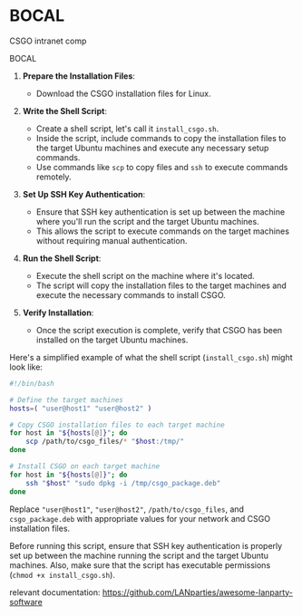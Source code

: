 # BOCAL
CSGO intranet comp


BOCAL

1. **Prepare the Installation Files**:
   - Download the CSGO installation files for Linux.

2. **Write the Shell Script**:
   - Create a shell script, let's call it `install_csgo.sh`.
   - Inside the script, include commands to copy the installation files to the target Ubuntu machines and execute any necessary setup commands.
   - Use commands like `scp` to copy files and `ssh` to execute commands remotely.

3. **Set Up SSH Key Authentication**:
   - Ensure that SSH key authentication is set up between the machine where you'll run the script and the target Ubuntu machines.
   - This allows the script to execute commands on the target machines without requiring manual authentication.

4. **Run the Shell Script**:
   - Execute the shell script on the machine where it's located.
   - The script will copy the installation files to the target machines and execute the necessary commands to install CSGO.

5. **Verify Installation**:
   - Once the script execution is complete, verify that CSGO has been installed on the target Ubuntu machines.

Here's a simplified example of what the shell script (`install_csgo.sh`) might look like:

```bash
#!/bin/bash

# Define the target machines
hosts=( "user@host1" "user@host2" )

# Copy CSGO installation files to each target machine
for host in "${hosts[@]}"; do
    scp /path/to/csgo_files/* "$host:/tmp/"
done

# Install CSGO on each target machine
for host in "${hosts[@]}"; do
    ssh "$host" "sudo dpkg -i /tmp/csgo_package.deb"
done
```

Replace `"user@host1"`, `"user@host2"`, `/path/to/csgo_files`, and `csgo_package.deb` with appropriate values for your network and CSGO installation files.

Before running this script, ensure that SSH key authentication is properly set up between the machine running the script and the target Ubuntu machines. Also, make sure that the script has executable permissions (`chmod +x install_csgo.sh`).


relevant documentation:
https://github.com/LANparties/awesome-lanparty-software